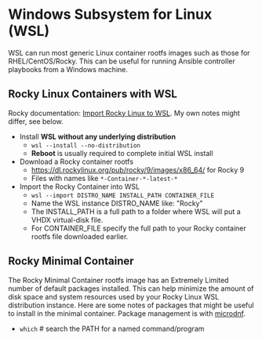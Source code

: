 # Windows Subsystem for Linux (WSL)

WSL can run most generic Linux container rootfs images such as those for RHEL/CentOS/Rocky.
This can be useful for running Ansible controller playbooks from a Windows machine.

## Rocky Linux Containers with WSL

Rocky documentation: [Import Rocky Linux to WSL][1]. My own notes might differ, see below.

* Install **WSL without any underlying distribution**
  * `wsl --install --no-distribution`
  * **Reboot** is usually required to complete initial WSL install
* Download a Rocky container rootfs
  * https://dl.rockylinux.org/pub/rocky/9/images/x86_64/ for Rocky 9
  * Files with names like `*-Container-*-latest-*`
* Import the Rocky Container into WSL
  * `wsl --import DISTRO_NAME INSTALL_PATH CONTAINER_FILE`
  * Name the WSL instance DISTRO_NAME like: "Rocky"
  * The INSTALL_PATH is a full path to a folder where WSL will put a VHDX virtual-disk file.
  * For CONTAINER_FILE specify the full path to your Rocky container rootfs file downloaded earlier.

## Rocky Minimal Container

The Rocky Minimal Container rootfs image has an Extremely Limited number of default packages installed.
This can help minimize the amount of disk space and system resources used by your Rocky Linux WSL distribution instance.
Here are some notes of packages that might be useful to install in the minimal container.
Package management is with [microdnf][2].

* `which` # search the PATH for a named command/program

[1]: https://docs.rockylinux.org/guides/interoperability/import_rocky_to_wsl/
[2]: dnf_yum.md
